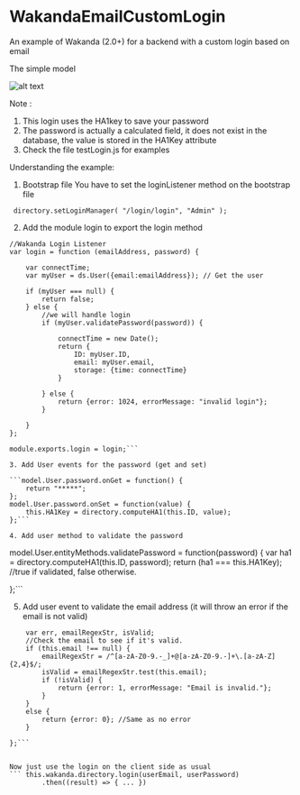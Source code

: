 # WakandaEmailCustomLogin
An example of Wakanda (2.0+) for a backend with a custom login based on email

The simple model 

![alt text](https://github.com/rmello4d/WakandaEmailCustomLogin/blob/master/model.png)

Note : 
1. This login uses the HA1key to save your password 
2. The password is actually a calculated field, it does not exist in the database, the value is stored in the HA1Key attribute
2. Check the file testLogin.js for examples


Understanding the example: 

1. Bootstrap file
You have to set the loginListener method on the bootstrap file 

``` directory.setLoginManager( "/login/login", "Admin" );```


2. Add the module login to export the login method
```
//Wakanda Login Listener
var login = function (emailAddress, password) {

	var connectTime;
	var myUser = ds.User({email:emailAddress}); // Get the user

	if (myUser === null) {
		return false;
	} else {
		//we will handle login
		if (myUser.validatePassword(password)) {
			
			connectTime = new Date();
			return {
				ID: myUser.ID,
				email: myUser.email,
				storage: {time: connectTime}
			}
			
		} else {
			return {error: 1024, errorMessage: "invalid login"};
		}
		
	}
};

module.exports.login = login;```

3. Add User events for the password (get and set) 

```model.User.password.onGet = function() {
	return "*****";
};
model.User.password.onSet = function(value) {
	this.HA1Key = directory.computeHA1(this.ID, value);
};```

4. Add user method to validate the password
```
model.User.entityMethods.validatePassword = function(password) {
	var ha1 = directory.computeHA1(this.ID, password);
	return (ha1 === this.HA1Key); //true if validated, false otherwise.

};```

5. Add user event to validate the email address (it will throw an error if the email is not valid)
```model.User.email.events.validate = function(event) {
	var err, emailRegexStr, isValid;
	//Check the email to see if it's valid.
	if (this.email !== null) {
		emailRegexStr = /^[a-zA-Z0-9.-_]+@[a-zA-Z0-9.-]+\.[a-zA-Z]{2,4}$/;
		isValid = emailRegexStr.test(this.email);
		if (!isValid) {
			return {error: 1, errorMessage: "Email is invalid."};
		}
	}
    else {
        return {error: 0}; //Same as no error
    } 

};```


Now just use the login on the client side as usual 
```	this.wakanda.directory.login(userEmail, userPassword)
	    .then((result) => {	... }) 
      

